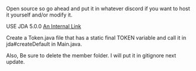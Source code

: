 Open source so go ahead and put it in whatever discord if you want to host it yourself and/or modify it.

USE JDA 5.0.0 [An Internal Link](https://github.com/discord-jda/JDA)
 
Create a Token.java file that has a static final TOKEN variable and call it in jda#createDefault in Main.java.


Also, Be sure to delete the member folder. I will put it in gitignore next update.
